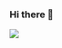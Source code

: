 ### Hi there 👋

<img src="https://capsule-render.vercel.app/api?type=waving&color=auto&height=200&section=header&text=Ericj4ng&fontSize=90" />


<!--
**ericj4ngdev/ericj4ngdev** is a ✨ _special_ ✨ repository because its `README.md` (this file) appears on your GitHub profile.

Here are some ideas to get you started:

- 🔭 I’m currently working on ...
- 🌱 I’m currently learning ...
- 👯 I’m looking to collaborate on ...
- 🤔 I’m looking for help with ...
- 💬 Ask me about ...
- 📫 How to reach me: ...
- 😄 Pronouns: ...
- ⚡ Fun fact: ...
-->
